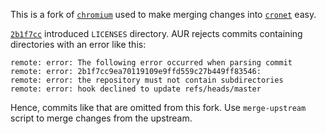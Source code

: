 This is a fork of [`chromium`] used to make merging changes into [`cronet`] easy.

[`2b1f7cc`] introduced `LICENSES` directory. AUR rejects commits containing directories with an error like this:

```
remote: error: The following error occurred when parsing commit
remote: error: 2b1f7cc9ea70119109e9ffd559c27b449ff83546:
remote: error: the repository must not contain subdirectories
remote: error: hook declined to update refs/heads/master
```

Hence, commits like that are omitted from this fork. Use `merge-upstream` script to merge changes from the upstream.

[`2b1f7cc`]: https://gitlab.archlinux.org/archlinux/packaging/packages/chromium/-/commit/2b1f7cc9ea70119109e9ffd559c27b449ff83546
[`chromium`]: https://gitlab.archlinux.org/archlinux/packaging/packages/chromium
[`cronet`]: https://aur.archlinux.org/packages/cronet
